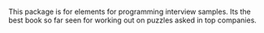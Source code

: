 This package is for elements for programming interview samples.
Its the best book so far seen for working out on puzzles asked
in top companies.